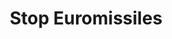 ---
layout: portfolio
title: "Stop Euromissiles"
keyword: "Anti-Nuclear Movement"
creator: "Len Munnik"
publisher: "Swarthmore College Peace Collection"
format: "celluloid pinback button"
description: "men pushing US and USSR missles away"
identifier: "spcbuttn00009"
language: "english"
contentdm:
  id: 777
---